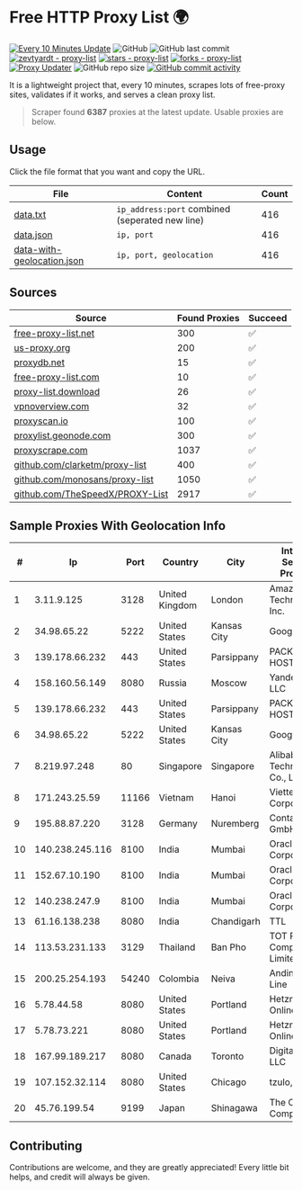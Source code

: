 
# Free HTTP Proxy List 🌍

[![Every 10 Minutes Update](https://github.com/mertguvencli/http-proxy-list/actions/workflows/main.yml/badge.svg?branch=main)](https://github.com/mertguvencli/http-proxy-list/actions/workflows/main.yml)
![GitHub](https://img.shields.io/github/license/mertguvencli/http-proxy-list)
![GitHub last commit](https://img.shields.io/github/last-commit/mertguvencli/http-proxy-list)
[![zevtyardt - proxy-list](https://img.shields.io/static/v1?label=zevtyardt&message=proxy-list&color=blue&logo=github)](https://github.com/zevtyardt/proxy-list "Go to GitHub repo")
[![stars - proxy-list](https://img.shields.io/github/stars/zevtyardt/proxy-list?style=social)](https://github.com/zevtyardt/proxy-list)
[![forks - proxy-list](https://img.shields.io/github/forks/zevtyardt/proxy-list?style=social)](https://github.com/zevtyardt/proxy-list)
[![Proxy Updater](https://github.com/zevtyardt/proxy-list/workflows/Proxy%20Updater/badge.svg)](https://github.com/zevtyardt/proxy-list/actions?query=workflow:"Proxy+Updater")
![GitHub repo size](https://img.shields.io/github/repo-size/zevtyardt/proxy-list)
[![GitHub commit activity](https://img.shields.io/github/commit-activity/m/zevtyardt/proxy-list?logo=commits)](https://github.com/zevtyardt/proxy-list/commits/main)

It is a lightweight project that, every 10 minutes, scrapes lots of free-proxy sites, validates if it works, and serves a clean proxy list.

> Scraper found **6387** proxies at the latest update. Usable proxies are below.

## Usage

Click the file format that you want and copy the URL.

|File|Content|Count|
|----|-------|-----|
|[data.txt](https://raw.githubusercontent.com/mertguvencli/http-proxy-list/main/proxy-list/data.txt)|`ip_address:port` combined (seperated new line)|416|
|[data.json](https://raw.githubusercontent.com/mertguvencli/http-proxy-list/main/proxy-list/data.json)|`ip, port`|416|
|[data-with-geolocation.json](https://raw.githubusercontent.com/mertguvencli/http-proxy-list/main/proxy-list/data-with-geolocation.json)|`ip, port, geolocation`|416|

## Sources

|Source|Found Proxies|Succeed|
|------|-------------|-------|
|[free-proxy-list.net](https://free-proxy-list.net)|300|✅|
|[us-proxy.org](https://www.us-proxy.org)|200|✅|
|[proxydb.net](http://proxydb.net)|15|✅|
|[free-proxy-list.com](https://free-proxy-list.com/?page=&port=&type%5B%5D=http&type%5B%5D=https&up_time=0&search=Search)|10|✅|
|[proxy-list.download](https://www.proxy-list.download/HTTP)|26|✅|
|[vpnoverview.com](https://vpnoverview.com/privacy/anonymous-browsing/free-proxy-servers)|32|✅|
|[proxyscan.io](https://www.proxyscan.io)|100|✅|
|[proxylist.geonode.com](https://proxylist.geonode.com/api/proxy-list?limit=300&page=1&sort_by=lastChecked&sort_type=desc&protocols=http,https)|300|✅|
|[proxyscrape.com](https://api.proxyscrape.com/v2/?request=displayproxies&protocol=http&timeout=10000&country=all&ssl=all&anonymity=all)|1037|✅|
|[github.com/clarketm/proxy-list](https://raw.githubusercontent.com/clarketm/proxy-list/master/proxy-list-raw.txt)|400|✅|
|[github.com/monosans/proxy-list](https://raw.githubusercontent.com/monosans/proxy-list/main/proxies/http.txt)|1050|✅|
|[github.com/TheSpeedX/PROXY-List](https://raw.githubusercontent.com/TheSpeedX/PROXY-List/master/http.txt)|2917|✅|


## Sample Proxies With Geolocation Info

|#|Ip|Port|Country|City|Internet Service Provider|
|-|--|----|-------|----|-------------------------|
|1|3.11.9.125|3128|United Kingdom|London|Amazon Technologies Inc.|
|2|34.98.65.22|5222|United States|Kansas City|Google LLC|
|3|139.178.66.232|443|United States|Parsippany|PACKET-HOST|
|4|158.160.56.149|8080|Russia|Moscow|Yandex.Cloud LLC|
|5|139.178.66.232|443|United States|Parsippany|PACKET-HOST|
|6|34.98.65.22|5222|United States|Kansas City|Google LLC|
|7|8.219.97.248|80|Singapore|Singapore|Alibaba (US) Technology Co., Ltd.|
|8|171.243.25.59|11166|Vietnam|Hanoi|Viettel Corporation|
|9|195.88.87.220|3128|Germany|Nuremberg|Contabo GmbH|
|10|140.238.245.116|8100|India|Mumbai|Oracle Corporation|
|11|152.67.10.190|8100|India|Mumbai|Oracle Corporation|
|12|140.238.247.9|8100|India|Mumbai|Oracle Corporation|
|13|61.16.138.238|8080|India|Chandigarh|TTL|
|14|113.53.231.133|3129|Thailand|Ban Pho|TOT Public Company Limited|
|15|200.25.254.193|54240|Colombia|Neiva|Andinet ON Line|
|16|5.78.44.58|8080|United States|Portland|Hetzner Online GmbH|
|17|5.78.73.221|8080|United States|Portland|Hetzner Online GmbH|
|18|167.99.189.217|8080|Canada|Toronto|DigitalOcean, LLC|
|19|107.152.32.114|8080|United States|Chicago|tzulo, inc.|
|20|45.76.199.54|9199|Japan|Shinagawa|The Constant Company|



## Contributing

Contributions are welcome, and they are greatly appreciated! Every
little bit helps, and credit will always be given.

